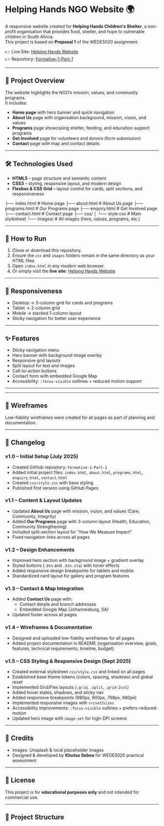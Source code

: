 # Helping Hands NGO Website 🌍  

A responsive website created for **Helping Hands Children's Shelter**, a non-profit organisation that provides food, shelter, and hope to vulnerable children in South Africa.  
This project is based on **Proposal 1** of the WEDE5020 assignment.  

👉 Live Site: [Helping Hands Website](https://khutso-stack.github.io/Formative-2-Part-2/)  
👉 Repository: [Formative-1-Part-1](https://github.com/Khutso-Stack/Formative-1-Part-1)  

---

## 📖 Project Overview
The website highlights the NGO’s mission, values, and community programs.  
It includes:  
- **Home page** with hero banner and quick navigation  
- **About Us** page with organisation background, mission, vision, and values  
- **Programs** page showcasing shelter, feeding, and education support programs  
- **Get Involved** page for volunteers and donors (form submission)  
- **Contact** page with map and contact details  

---

## 🛠️ Technologies Used
- **HTML5** – page structure and semantic content  
- **CSS3** – styling, responsive layout, and modern design  
- **Flexbox & CSS Grid** – layout control for cards, split sections, and responsiveness  

├── index.html # Home page
├── about.html # About Us page
├── programs.html # Our Programs page
├── enquiry.html # Get Involved page
├── contact.html # Contact page
├── css/
│ └── style.css # Main stylesheet
└── images/ # All images (hero, values, programs, etc.)



---

## 🚀 How to Run
1. Clone or download this repository.  
2. Ensure the `css` and `images` folders remain in the same directory as your HTML files.  
3. Open `index.html` in any modern web browser.  
4. Or simply visit the **live site**: [Helping Hands Website](https://khutso-stack.github.io/Formative-1-Part-1/)  

---

## 📱 Responsiveness
- Desktop → 3-column grid for cards and programs  
- Tablet → 2-column grid  
- Mobile → stacked 1-column layout  
- Sticky navigation for better user experience  

---

## ✨ Features
- Sticky navigation menu  
- Hero banner with background image overlay  
- Responsive grid layouts  
- Split layout for text and images  
- Call-to-action buttons  
- Contact form with embedded Google Map  
- Accessibility: `:focus-visible` outlines + reduced motion support  

---

---

## 📄 Wireframes
Low-fidelity wireframes were created for all pages as part of planning and documentation.  

---

## 📌 Changelog

### v1.0 – Initial Setup (July 2025)
- Created GitHub repository: `Formative-1-Part-1`  
- Added initial project files: `index.html`, `about.html`, `programs.html`, `enquiry.html`, `contact.html`  
- Created `css/style.css` with base styling  
- Published first version using GitHub Pages  

### v1.1 – Content & Layout Updates
- Updated **About Us** page with mission, vision, and values (Care, Community, Integrity)  
- Added **Our Programs** page with 3-column layout (Health, Education, Community Strengthening)  
- Included split-section layout for "How We Measure Impact"  
- Fixed navigation links across all pages  

### v1.2 – Design Enhancements
- Improved hero section with background image + gradient overlay  
- Styled buttons (`.btn` and `.btn.cta`) with hover effects  
- Added responsive design breakpoints for tablets and mobile  
- Standardized card layout for gallery and program features  

### v1.3 – Contact & Map Integration
- Added **Contact Us** page with:
  - Contact details and branch addresses  
  - Embedded Google Map (Johannesburg, SA)  
- Updated footer across all pages  

### v1.4 – Wireframes & Documentation
- Designed and uploaded low-fidelity wireframes for all pages  
- Added project documentation in README (organisation overview, goals, features, technical requirements, timeline, budget)  

### v1.5 – CSS Styling & Responsive Design (Sept 2025)
- Created external stylesheet `css/style.css` and linked on all pages  
- Established base theme tokens (colors, spacing, shadows) and global reset  
- Implemented Grid/Flex layouts (`.grid`, `.split`, `.grid-2col`)  
- Added hover states, shadows, and sticky nav  
- Added responsive breakpoints (980px, 900px, 768px, 680px)  
- Implemented responsive images with `srcset`/`sizes`  
- Accessibility improvements: `:focus-visible` outlines + prefers-reduced-motion  
- Updated hero image with `image-set` for high-DPI screens  

---

## 📌 Credits
- Images: Unsplash & local placeholder images  
- Designed & developed by **Khutso Sebea** for WEDE5020 practical assessment  

---

## 📄 License
This project is for **educational purposes only** and not intended for commercial use.  



---

## 📂 Project Structure
